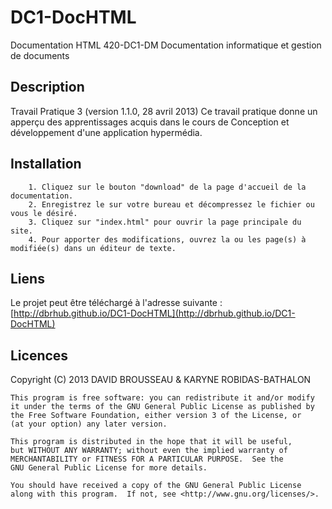 DC1-DocHTML
===========
Documentation HTML
420-DC1-DM
Documentation informatique et gestion de documents

Description
-----------
Travail Pratique 3
(version 1.1.0, 28 avril 2013)
Ce travail pratique donne un apperçu des apprentissages
acquis dans le cours de Conception et développement
d'une application hypermédia.

Installation
------------
        1. Cliquez sur le bouton "download" de la page d'accueil de la documentation.
        2. Enregistrez le sur votre bureau et décompressez le fichier ou vous le désiré.
        3. Cliquez sur "index.html" pour ouvrir la page principale du site.
        4. Pour apporter des modifications, ouvrez la ou les page(s) à modifiée(s) dans un éditeur de texte.

Liens
-----
Le projet peut être téléchargé à l'adresse suivante : [http://dbrhub.github.io/DC1-DocHTML](http://dbrhub.github.io/DC1-DocHTML)

Licences
--------
Copyright (C)  2013  DAVID BROUSSEAU & KARYNE ROBIDAS-BATHALON

	This program is free software: you can redistribute it and/or modify
	it under the terms of the GNU General Public License as published by
	the Free Software Foundation, either version 3 of the License, or
	(at your option) any later version.

	This program is distributed in the hope that it will be useful,
	but WITHOUT ANY WARRANTY; without even the implied warranty of
	MERCHANTABILITY or FITNESS FOR A PARTICULAR PURPOSE.  See the
	GNU General Public License for more details.

	You should have received a copy of the GNU General Public License
	along with this program.  If not, see <http://www.gnu.org/licenses/>.
